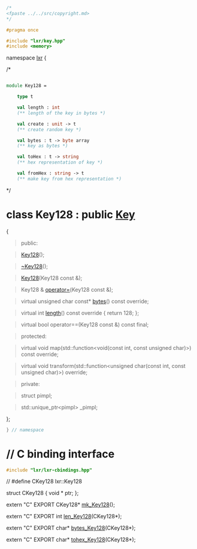 ```cpp

/*
<fpaste ../../src/copyright.md>
*/

#pragma once

#include "lxr/key.hpp"
#include <memory>
````

namespace [lxr](namespace.list) {

/*

```fsharp

module Key128 =

    type t

    val length : int
    (** length of the key in bytes *)

    val create : unit -> t
    (** create random key *)

    val bytes : t -> byte array
    (** key as bytes *)

    val toHex : t -> string
    (** hex representation of key *)

    val fromHex : string -> t
    (** make key from hex representation *)
```

*/

# class Key128 : public [Key](key.hpp.md)

{

>public:

>[Key128](key128_ctor.cpp.md)();

>[~Key128](key128_ctor.cpp.md)();

>[Key128](key128_ctor.cpp.md)(Key128 const &);

>Key128 & [operator=](key128_ctor.cpp.md)(Key128 const &);

>virtual unsigned char const* [bytes](key128_functions.cpp.md)() const override;

>virtual int [length](key128_functions.cpp.md)() const override { return 128; };

>virtual bool operator==(Key128 const &) const final;

>protected:

>virtual void map(std::function&lt;void(const int, const unsigned char)&gt;) const override;

>virtual void transform(std::function&lt;unsigned char(const int, const unsigned char)&gt;) override;

>private:

>struct pimpl;

>std::unique_ptr&lt;pimpl&gt; _pimpl;

};

```cpp
} // namespace
```

# // C binding interface
```cpp
#include "lxr/lxr-cbindings.hpp"
```

// #define CKey128 lxr::Key128

struct CKey128 {
   void * ptr;
};

extern "C" EXPORT
CKey128* [mk_Key128](key128_cbindings.cpp.md)();

extern "C" EXPORT
int [len_Key128](key128_cbindings.cpp.md)(CKey128*);

extern "C" EXPORT
char* [bytes_Key128](key128_cbindings.cpp.md)(CKey128*);

extern "C" EXPORT
char* [tohex_Key128](key128_cbindings.cpp.md)(CKey128*);

